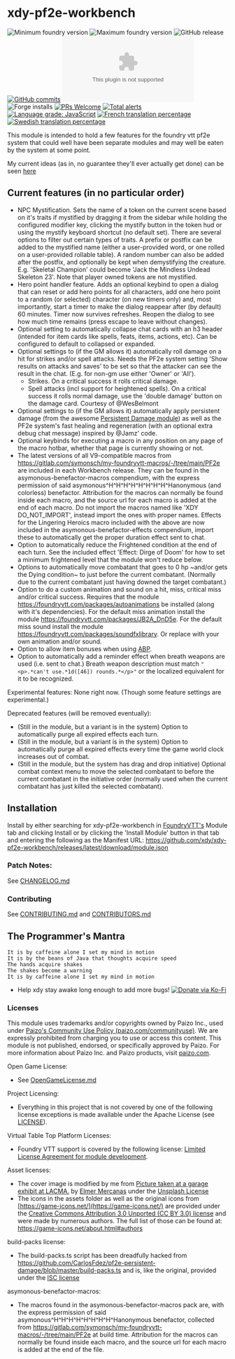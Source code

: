 # xdy-pf2e-workbench

<img title="Minimum foundry version" src="https://img.shields.io/badge/dynamic/json?url=https://raw.githubusercontent.com/xdy/xdy-pf2e-workbench/main/module.json&label=Minimum%20Foundry%20version&query=minimumCoreVersion&style=flat-square&color=important" alt="Minimum foundry version"> <img  alt="Maximum foundry version" title="Maximum foundry version" src="https://img.shields.io/badge/dynamic/json?url=https://raw.githubusercontent.com/xdy/xdy-pf2e-workbench/main/module.json&label=Maximum%20Foundry%20version&query=compatibleCoreVersion&style=flat-square&color=important"> 
![GitHub release](https://img.shields.io/github/release-date/xdy/xdy-pf2e-workbench) [![GitHub commits](https://img.shields.io/github/commits-since/xdy/xdy-pf2e-workbench/latest)](https://github.com/xdy/xdy-pf2e-workbench/commits/) ![the latest version zip](https://img.shields.io/github/downloads/xdy/xdy-pf2e-workbench/latest/xdy-pf2e-workbench.zip) ![Forge installs](https://img.shields.io/badge/dynamic/json?label=Forge%20Installs&query=package.installs&suffix=%25&url=https%3A%2F%2Fforge-vtt.com%2Fapi%2Fbazaar%2Fpackage%2Fxdy-pf2e-workbench) [![PRs Welcome](https://img.shields.io/badge/PRs-welcome-brightgreen.svg?style=flat-square)](http://makeapullrequest.com) [![Total alerts](https://img.shields.io/lgtm/alerts/g/xdy/xdy-pf2e-workbench.svg?logo=lgtm&logoWidth=18)](https://lgtm.com/projects/g/xdy/xdy-pf2e-workbench/alerts/) [![Language grade: JavaScript](https://img.shields.io/lgtm/grade/javascript/g/xdy/xdy-pf2e-workbench.svg?logo=lgtm&logoWidth=18)](https://lgtm.com/projects/g/xdy/xdy-pf2e-workbench/context:javascript)
<a href="https://gitlocalize.com/repo/7104/fr?utm_source=badge"> <img src="https://gitlocalize.com/repo/7104/fr/badge.svg" alt="French translation percentage"/> </a>
<a href="https://gitlocalize.com/repo/7104/sv?utm_source=badge"> <img src="https://gitlocalize.com/repo/7104/sv/badge.svg" alt="Swedish translation percentage"/> </a>

This module is intended to hold a few features for the foundry vtt pf2e system that could well have been separate
modules and may well be eaten by the system at some point.

My current ideas (as in, no guarantee they'll ever actually get done) can be seen [here](featureIdeas.md)

## Current features (in no particular order)

* NPC Mystification. Sets the name of a token on the current scene based on it's traits if mystified by dragging it from the sidebar while holding the configured modifier key, clicking the mystify button in the token hud or using the mystify keyboard shortcut (no default set). There are several options to filter out certain types of traits. A prefix or postfix can be added to the mystified name (either a user-provided word, or one rolled on a user-provided rollable table). A random number can also be added after the postfix, and optionally be kept when demystifying the creature. E.g. 'Skeletal Champion' could become 'Jack the Mindless Undead Skeleton 23'. Note that player owned tokens are not mystified.
* Hero point handler feature. Adds an optional keybind to open a dialog that can reset or add hero points for all characters, add one hero point to a random (or selected) character (on new timers only) and, most importantly, start a timer to make the dialog reappear after (by default) 60 minutes.  Timer now survives refreshes. Reopen the dialog to see how much time remains (press escape to leave without changes).
* Optional setting to automatically collapse chat cards with an h3 header (intended for item cards like spells, feats, items, actions, etc). Can be configured to default to collapsed or expanded.
* Optional settings to (if the GM allows it) automatically roll damage on a hit for strikes and/or spell attacks. Needs the PF2e system setting 'Show results on attacks and saves' to be set so that the attacker can see the result in the chat. (E.g. for non-gm use either 'Owner' or 'All').
  * Strikes. On a critical success it rolls critical damage.
  * Spell attacks (incl support for heightened spells). On a critical success it rolls normal damage, use the 'double damage' button on the damage card. Courtesy of @WesBelmont
* Optional settings to (if the GM allows it) automatically apply persistent damage (from the awesome [Persistent Damage module](https://github.com/CarlosFdez/pf2e-persistent-damage)) as well as the PF2e system's fast healing and regeneration (with an optional extra debug chat message) inspired by @Jamz' code.
* Optional keybinds for executing a macro in any position on any page of the macro hotbar, whether that page is currently showing or not.
* The latest versions of all V9-compatible macros from https://gitlab.com/symonsch/my-foundryvtt-macros/-/tree/main/PF2e are included in each Workbench release. They can be found in the asymonous-benefactor-macros compendium, with the express permission of said asymonous^H^H^H^H^H^H^H^H^Hanonymous (and colorless) benefactor. Attribution for the macros can normally be found inside each macro, and the source url for each macro is added at the end of each macro. Do not import the macros named like 'XDY DO_NOT_IMPORT', instead import the ones with proper names. Effects for the Lingering Heroics macro included with the above are now included in the asymonous-benefactor-effects compendium, import these to automatically get the proper duration effect sent to chat.
* Option to automatically reduce the Frightened condition at the end of each turn. See the included effect 'Effect: Dirge of Doom' for how to set a minimum frightened level that the module won't reduce below.
* Options to automatically move combatant that goes to 0 hp ~and/or gets the Dying condition~ to just before the current combatant. (Normally due to the current combatant just having downed the target combatant.)
* Option to do a custom animation and sound on a hit, miss, critical miss and/or critical success. Requires that the module https://foundryvtt.com/packages/autoanimations be installed (along with it's dependencies). For the default miss animation install the module https://foundryvtt.com/packages/JB2A_DnD5e. For the default miss sound install the module https://foundryvtt.com/packages/soundfxlibrary. Or replace with your own animation and/or sound.
* Option to allow item bonuses when using [ABP](https://2e.aonprd.com/Rules.aspx?ID=1357).
* Option to automatically add a reminder effect when breath weapons are used (i.e. sent to chat.) Breath weapon description must match 
```"<p>.*can't use.*1d([46]) rounds.*</p>"``` or the localized equivalent for it to be recognized.

Experimental features:
None right now. (Though some feature settings are experimental.)

Deprecated features (will be removed eventually):
* (Still in the module, but a variant is in the system) Option to automatically purge all expired effects each turn.
* (Still in the module, but a variant is in the system) Option to automatically purge all expired effects every time the game world clock increases out of combat.
* (Still in the module, but the system has drag and drop initiative) Optional combat context menu to move the selected combatant to before the current combatant in the initiative order (normally used when the current combatant has just killed the selected combatant).

## Installation

Install by either searching for xdy-pf2e-workbench in [FoundryVTT's](https://foundryvtt.com/) Module tab and clicking
Install or by clicking the 'Install Module' button in that tab and entering the following as the Manifest
URL: https://github.com/xdy/xdy-pf2e-workbench/releases/latest/download/module.json

### Patch Notes:

See [CHANGELOG.md](CHANGELOG.md)

### Contributing

See [CONTRIBUTING.md](CONTRIBUTING.md) and [CONTRIBUTORS.md](CONTRIBUTORS.md)

## The Programmer's Mantra

```
It is by caffeine alone I set my mind in motion
It is by the beans of Java that thoughts acquire speed
The hands acquire shakes
The shakes become a warning
It is by caffeine alone I set my mind in motion
```

* Help xdy stay awake long enough to add more
  bugs! [![Donate via Ko-Fi](https://img.shields.io/badge/support-ko--fi-ff4646?style=flat-square&logo=ko-fi)](https://ko-fi.com/xdy1337)

### Licenses

This module uses trademarks and/or copyrights owned by Paizo Inc., used
under [Paizo's Community Use Policy (paizo.com/communityuse)](paizo.com/communityuse). We are expressly prohibited from
charging you to use or access this content. This module is not published, endorsed, or specifically approved by Paizo.
For more information about Paizo Inc. and Paizo products, visit [paizo.com](paizo.com).

Open Game License:

* See [OpenGameLicense.md](OpenGameLicense.md)

Project Licensing:

* Everything in this project that is not covered by one of the following license exceptions is made available under the
  Apache License (see [LICENSE](LICENSE)).

Virtual Table Top Platform Licenses:

* Foundry VTT support is covered by the following
  license: [Limited License Agreement for module development](https://foundryvtt.com/article/license/).

Asset licenses:

* The cover image is modified by me
  from [Picture taken at a garage exhibit at LACMA.](https://unsplash.com/photos/1UimDTf69ho)
  by [Elmer Mercanas](https://unsplash.com/@elmercanasjr) under the [Unsplash License](https://unsplash.com/license)
* The icons in the assets folder as well as the original icons from [https://game-icons.net/](https://game-icons.net/)
  are provided under
  the [Creative Commons Attribution 3.0 Unported (CC BY 3.0) license](https://creativecommons.org/licenses/by/3.0/) and
  were made by numerous authors. The full list of those can be found at: https://game-icons.net/about.html#authors

build-packs license:

* The build-packs.ts script  has been dreadfully hacked from https://github.com/CarlosFdez/pf2e-persistent-damage/blob/master/build-packs.ts and is, like the original, provided under the [ISC license](https://www.isc.org/licenses/)

asymonous-benefactor-macros:

* The macros found in the asymonous-benefactor-macros pack are, with the express permission of said asymonous^H^H^H^H^H^H^H^H^Hanonymous benefactor, collected from https://gitlab.com/symonsch/my-foundryvtt-macros/-/tree/main/PF2e at build time. Attribution for the macros can normally be found inside each macro, and the source url for each macro is added at the end of the file.
